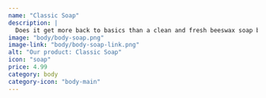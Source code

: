 ```yaml
---
name: "Classic Soap"
description: |
  Does it get more back to basics than a clean and fresh beeswax soap blend? This is one of our original products, which hasn't been changed since the beginning.
image: "body/body-soap.png"
image-link: "body/body-soap-link.png"
alt: "Our product: Classic Soap"
icon: "soap"
price: 4.99
category: body
category-icon: "body-main"
---
```

